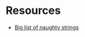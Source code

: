 # Resources

- [Big list of naughty strings](https://github.com/minimaxir/big-list-of-naughty-strings)

